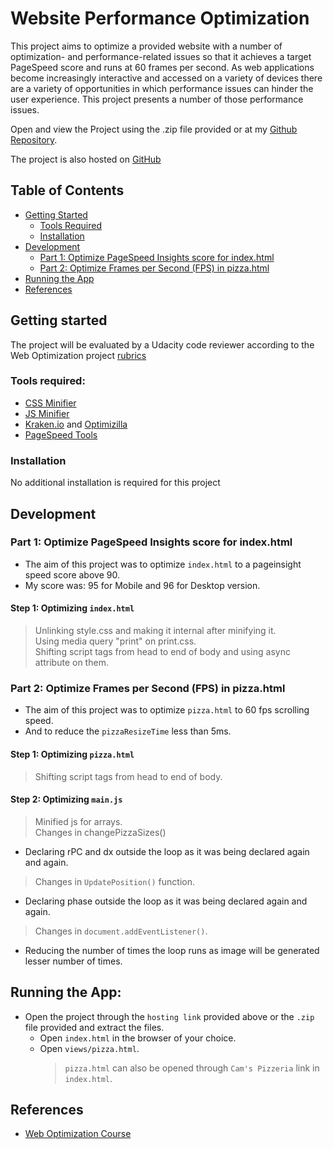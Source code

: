 # Website Performance Optimization

This project aims to optimize a provided website with a number of optimization- and performance-related issues so that it achieves a target PageSpeed score and runs at 60 frames per second. As web applications become increasingly interactive and accessed on a variety of devices there are a variety of opportunities in which performance issues can hinder the user experience. This project presents a number of those performance issues.

Open and view the Project using the .zip file provided or at my [Github Repository](https://github.com/andi-nugroho/web-optimization-checking).

The project is also hosted on [GitHub](https://github.com/andi-nugroho/web-optimization-checking)

## Table of Contents
- [Getting Started](#getting-started)
	- [Tools Required](#tools-required)
	- [Installation](#installation)
- [Development](#development)
  - [Part 1: Optimize PageSpeed Insights score for index.html](#part-1-optimize-pagespeed-insights-score-for-indexhtml)
  - [Part 2: Optimize Frames per Second (FPS) in pizza.html](#part-2-optimize-frames-per-second-fps-in-pizzahtml)
- [Running the App](#running-the-app)
- [References](#references)

## Getting started

The project will be evaluated by a Udacity code reviewer according to the Web Optimization project [rubrics](https://review.udacity.com/#!/projects/2735848561/rubric)

### Tools required:

* [CSS Minifier](https://cssminifier.com/)
* [JS Minifier](https://javascript-minifier.com/)
* [Kraken.io](https://kraken.io/) and [Optimizilla](http://optimizilla.com/)
* [PageSpeed Tools](https://developers.google.com/speed/pagespeed/insights/)

### Installation

No additional installation is required for this project

## Development

### Part 1: Optimize PageSpeed Insights score for index.html

* The aim of this project was to optimize `index.html` to a pageinsight speed score above 90.
* My score was: 95 for Mobile and 96 for Desktop version.

#### Step 1: Optimizing `index.html`
> Unlinking style.css and making it internal after minifying it. </br>
> Using media query "print" on print.css. </br>
> Shifting script tags from head to end of body and using async attribute on them.

### Part 2: Optimize Frames per Second (FPS) in pizza.html
* The aim of this project was to optimize `pizza.html` to 60 fps scrolling speed.
* And to reduce the `pizzaResizeTime` less than 5ms.

#### Step 1: Optimizing `pizza.html`
> Shifting script tags from head to end of body.

#### Step 2: Optimizing `main.js`
> Minified js for arrays. </br>
> Changes in changePizzaSizes()
* Declaring rPC and dx outside the loop as it was being declared again and again.
> Changes in `UpdatePosition()` function.
* Declaring phase outside the loop as it was being declared again and again.
> Changes in `document.addEventListener()`.
* Reducing the number of times the loop runs as image will be generated lesser number of times.

## Running the App:

* Open the project through the `hosting link` provided above or the `.zip` file provided and extract the files. 
  * Open `index.html` in the browser of your choice.
  * Open `views/pizza.html`.
    > `pizza.html` can also be opened through `Cam's Pizzeria` link in `index.html`.


## References

* [Web Optimization Course](https://classroom.udacity.com/courses/ud884)
